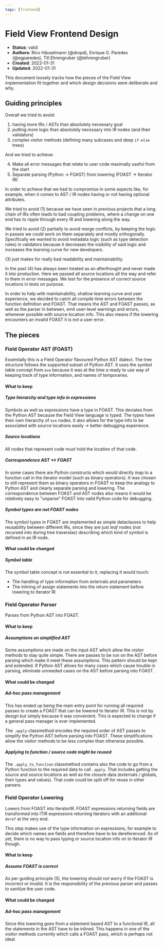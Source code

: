```yaml
---
tags: [frontend]
---
```


# Field View Frontend Design

- **Status**: valid
- **Authors**: Rico Häuselmann (@dropd), Enrique G. Paredes (@egparedes), Till Ehrengruber (@tehrengruber)
- **Created**: 2022-01-31
- **Updated**: 2022-01-31

This document loosely tracks how the pieces of the Field View implementation fit together and which design decisions were deliberate and why.


## Guiding principles

Overall we tried to avoid:

1. having more IRs / ASTs than absolutely necessary goal
2. putting more logic than absolutely necessary into IR nodes (and their validators)
3. complex visitor methods (defining many subcases and deep `if-else` trees)

And we tried to achieve:

4. Make all error messages that relate to user code maximally useful from the start
5. Separate parsing (Python -> FOAST) from lowering (FOAST -> Iterator IR)

In order to achieve that we had to compromise in some aspects like, for example, when it comes to AST / IR nodes having or not having optional attributes.

We tried to avoid (1) because we have seen in previous projects that a long chain of IRs often leads to bad coupling problems, where a change on one end has to ripple through every IR and lowering along the way. 

We tried to avoid (2) partially to avoid merge conflicts, by keeping the logic in passes we could work on them separately and mostly orthogonally. Specifically we wanted to avoid metadata logic (such as type detection rules) in validators because it decreases the visibility of said logic and increases the learning curve for new developers.

(3) just makes for really bad readability and maintainability.

In the past (4) has always been treated as an afterthought and never made it into production. Here we passed all source locations all the way and refer to them in error messages. We test for the presence of correct source locations in tests on purpose.

In order to help with maintainability, shallow learning curve and user experience, we decided to catch all compile time errors between the function definition and FOAST. That means the AST and FOAST passes, as well as the parser in between, emit user-level warnings and errors, whenever possible with source location info. This also means if the lowering encounters an invalid FOAST it is not a user error.


## The pieces

### Field Operator AST (FOAST)
Essentially this is a Field Operator flavoured Python AST dialect. The tree structure follows the supported subset of Python AST. It uses the symbol table concept from `eve` because it was at the time a ready to use way of keeping track of type information, and names of temporaries.

#### What to keep
##### Type hierarchy and type info in expressions
Symbols as well as expressions have a type in FOAST. This deviates from the Python AST because the Field View language is typed. The types have their own hierarchy of `eve` nodes. It also allows for the type info to be associated with source locations easily -> better debugging experience.

##### Source locations
All nodes that represent code must hold the location of that code.

##### Correspondence AST <-> FOAST
In some cases there are Python constructs which would directly map to a function call in the iterator model (such as binary operators). It was chosen to still represent them as binary operators in FOAST to keep the analogy to Python AST and clearly separate parsing and lowering. The correspondence between FOAST and AST nodes also means it would be relatively easy to "unparse" FOAST into valid Python code for debugging.

##### Symbol types are not FOAST nodes
The symbol types in FOAST are implemented as simple dataclasses to help reusability between different IRs, since they are just _leaf_ nodes (not recursed into during tree traverslas) describing which kind of symbol is defined in an IR node.

#### What could be changed
##### Symbol table
The symbol table concept is not essential to it, replacing it would touch:
* The handling of type information from externals and parameters
* The inlining of assign statements into the return statement before lowering to Iterator IR

### Field Operator Parser
Parses from Python AST into FOAST.

#### What to keep
##### Assumptions on simplified AST
Some assumptions are made on the input AST which allow the visitor methods to stay quite simple. There are passes to be run on the AST before parsing which make it meet these assumptions. This pattern should be kept and extended. If Python AST allows for many cases which cause trouble in parsing, eliminate unneeded cases on the AST before parsing into FOAST.

#### What could be changed
##### Ad-hoc pass management
This has ended up being the main entry point for running all required passes to create a FOAST that can be lowered to Iterator IR. This is not by design but simply because it was convenient. This is expected to change if a general pass manager is ever implemented.

The `.apply` classmethod encodes the required order of AST passes to simplify the Python AST before parsing into FOAST. These simplifications allow the visitor methods to be less complex than otherwise possible.

##### Applying to function / source code might be reused
The `.apply_to_function` classmethod contains also the code to go from a Python function to the required data to call `.apply`. That includes getting the source and source locations as well as the closure data (externals / globals, their types and values). That code could be split off for reuse in other parsers.

### Field Operator Lowering
Lowers from FOAST into IteratorIR. FOAST expressions returning fields are transformed into ITIR expressions returning iterators with an additional `deref` at the very end.

This step makes use of the type information on expressions, for example to decide which names are fields and therefore have to be dereferenced. As of yet, there is no way to pass typing or source location info on to Iterator IR though.

#### What to keep
##### Assume FOAST is correct
As per guiding principle (5), the lowering should not worry if the FOAST is incorrect or invalid. It is the responsibility of the previous parser and passes to sanitize the user code.

#### What could be changed
##### Ad-hoc pass management
Since this lowering goes from a statement based AST to a functional IR, all the statements in the AST have to be inlined. This happens in one of the visitor methods currently which calls a FOAST pass, which is perhaps not ideal.

